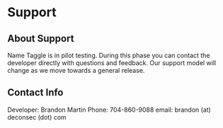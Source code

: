 # Support

## About Support
Name Taggle is in pilot testing.  During this phase you can contact the developer directly with questions and feedback.  Our support model will change as we move towards a general release.

## Contact Info
Developer: Brandon Martin
Phone: 704-860-9088
email: brandon (at) deconsec (dot) com

